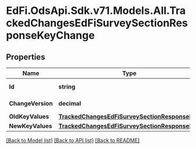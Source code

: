 # EdFi.OdsApi.Sdk.v71.Models.All.TrackedChangesEdFiSurveySectionResponseKeyChange

## Properties

Name | Type | Description | Notes
------------ | ------------- | ------------- | -------------
**Id** | **string** | Resource identifier | [optional] 
**ChangeVersion** | **decimal** | Change version | [optional] 
**OldKeyValues** | [**TrackedChangesEdFiSurveySectionResponseKey**](TrackedChangesEdFiSurveySectionResponseKey.md) |  | [optional] 
**NewKeyValues** | [**TrackedChangesEdFiSurveySectionResponseKey**](TrackedChangesEdFiSurveySectionResponseKey.md) |  | [optional] 

[[Back to Model list]](../../README.md#documentation-for-models) [[Back to API list]](../../README.md#documentation-for-api-endpoints) [[Back to README]](../../README.md)

